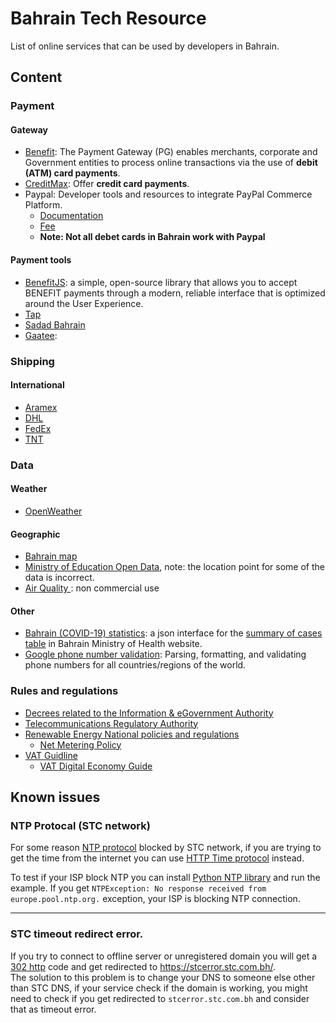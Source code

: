 # Bahrain Tech Resource

List of online services that can be used by developers in Bahrain.
## Content

### Payment

#### Gateway
- [Benefit](https://www.benefit.bh/Services/paymentgateway/): The Payment Gateway (PG) enables merchants, corporate and Government entities to process online transactions via the use of **debit (ATM) card payments**.
- [CreditMax](https://www.credimax.com.bh/en/e_payment_gateway): Offer **credit card payments**.
- Paypal: Developer tools and resources to integrate PayPal Commerce Platform.
    - [Documentation](https://developer.paypal.com/home/)
    - [Fee](https://www.paypal.com/us/webapps/mpp/merchant-fees#paypal-payouts)
    - **Note: Not all debet cards in Bahrain work with Paypal**

#### Payment tools 
- [BenefitJS](https://github.com/yazinsai/benefit-js-1): a simple, open-source library that allows you to accept BENEFIT payments through a modern, reliable interface that is optimized around the User Experience.
- [Tap](https://www.tap.company/)
- [Sadad Bahrain](https://sadadbahrain.com)
- [Gaatee](http://gaatee.com/): 
    
### Shipping
#### International 
- [Aramex](https://www.aramex.com/bh/en/solutions-services/developers-solutions-center/apis)
- [DHL](https://www.dhl.com/bh-en/home/all-products-and-solutions/technology-platform-integration/request-api-access.html)
- [FedEx](https://www.fedex.com/en-us/developer.html)
- [TNT](https://express.tnt.com/expresswebservices-website/app/landing.html)

### Data
#### Weather 
- [OpenWeather](https://openweathermap.org/api)

#### Geographic
- [Bahrain map ](http://www.ma-investment.gov.bh/website/discover_bah/)
- [Ministry of Education Open Data](https://www.moe.gov.bh/opendata.aspx?lan=en), note: the location point for some of the data is incorrect.
- [Air Quality ](https://aqicn.org/api/): non commercial use

#### Other
- [Bahrain (COVID-19) statistics](https://github.com/plusmnt/bh-cv-api): a json interface for the [summary of cases table](https://www.moh.gov.bh/COVID19) in Bahrain Ministry of Health website.
- [Google phone number validation](https://github.com/google/libphonenumber): Parsing, formatting, and validating phone numbers for all countries/regions of the world.

### Rules and regulations
- [Decrees related to the Information & eGovernment Authority](http://www.iga.gov.bh/en/category/decrees)
- [Telecommunications Regulatory Authority](https://www.tra.org.bh/en/category/regulations)
- [Renewable Energy National policies and regulations](http://www.sea.gov.bh/resources/)
    - [Net Metering Policy](http://www.sea.gov.bh/netmetering-3/)
- [VAT Guidline](https://www.nbr.gov.bh/vat_guideline)
    - [VAT Digital Economy Guide](https://s3-eu-west-1.amazonaws.com/nbrproduserdata/media/hOLhJKSh8QwUx0uUAcn9Ovhcv9H9L3SHfhrNb4YW.pdf)

## Known issues
### NTP Protocal (STC network)
For some reason [NTP protocol](https://tools.ietf.org/html/rfc958) blocked by STC network, if you are trying to get the time from the internet you can use [HTTP Time protocol](http://www.vervest.org/htp/) instead.      

To test if your ISP block NTP you can install [Python NTP library](https://pypi.org/project/ntplib/) and run the example. If you get `NTPException: No response received from europe.pool.ntp.org.` exception, your ISP is blocking  NTP connection.

---

### STC timeout redirect error.
If you try to connect to offline server or unregistered domain you will get a [302 http](https://developer.mozilla.org/en-US/docs/Web/HTTP/Status/302) code and get redirected to https://stcerror.stc.com.bh/.     
The solution to this problem is to change your DNS to someone else other than STC DNS, if your service check if the domain is working, you might need to check if you get redirected to `stcerror.stc.com.bh` and consider that as timeout error.
